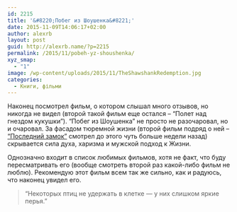 ```yaml
---
id: 2215
title: '&#8220;Побег из Шоушенка&#8221;'
date: 2015-11-09T14:06:17+02:00
author: alexrb
layout: post
guid: http://alexrb.name/?p=2215
permalink: /2015/11/pobeh-yz-shoushenka/
xyz_smap:
  - "1"
image: /wp-content/uploads/2015/11/TheShawshankRedemption.jpg
categories:
  - Книги, фільми
---
```

Наконец посмотрел фильм, о котором слышал много отзывов, но никогда не видел (второй такой фильм еще остался &#8211; &#8220;Полет над гнездом кукушки&#8221;). &#8220;Побег из Шоушенка&#8221; не просто не разочаровал, но и очаровал. За фасадом тюремной жизни (второй фильм подряд о ней &#8211; [&#8220;Последний замок&#8221;](http://alexrb.name/2015/11/poslednyj-zamok-ystoryya-henerala/) смотрел до этого чуть больше недели назад) скрывается сила духа, харизма и мужской подход к Жизни.

Однозначно входит в список любимых фильмов, хотя не факт, что буду пересматривать его (вообще смотреть второй раз какой-либо фильм не люблю). Рекомендую этот фильм всем так же сильно, как и радуюсь, что наконец увидел его.

> &#8220;Некоторых птиц не удержать в клетке — у них слишком яркие перья.&#8221;